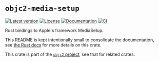 # `objc2-media-setup`

[![Latest version](https://badgen.net/crates/v/objc2-media-setup)](https://crates.io/crates/objc2-media-setup)
[![License](https://badgen.net/badge/license/Zlib%20OR%20Apache-2.0%20OR%20MIT/blue)](../../LICENSE.md)
[![Documentation](https://docs.rs/objc2-media-setup/badge.svg)](https://docs.rs/objc2-media-setup/)
[![CI](https://github.com/madsmtm/objc2/actions/workflows/ci.yml/badge.svg)](https://github.com/madsmtm/objc2/actions/workflows/ci.yml)

Rust bindings to Apple's framework MediaSetup.

This README is kept intentionally small to consolidate the documentation, see
[the Rust docs](https://docs.rs/objc2-media-setup/) for more details on this crate.

This crate is part of the [`objc2` project](https://github.com/madsmtm/objc2),
see that for related crates.
